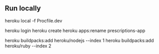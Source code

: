 ## Run locally
heroku local -f Procfile.dev


heroku login
heroku create
heroku apps:rename prescriptions-app

heroku buildpacks:add heroku/nodejs --index 1
heroku buildpacks:add heroku/ruby --index 2